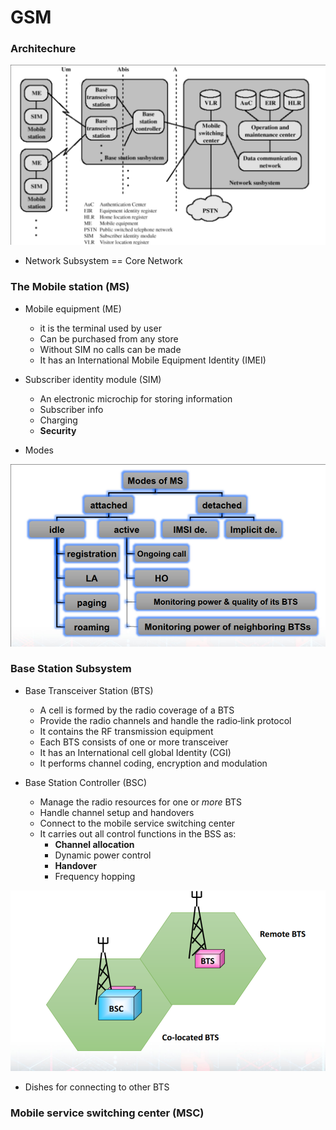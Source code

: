 
# GSM


### Architechure

![arch](./arch.png)

- Network Subsystem == Core Network


### The Mobile station (MS)
- Mobile equipment (ME)
    - it is the terminal used by user
    - Can be purchased from any store
    - Without SIM no calls can be made
    - It has an International Mobile Equipment Identity (IMEI)

- Subscriber identity module (SIM)
    - An electronic microchip for storing information  
    - Subscriber info
    - Charging
    - **Security**

- Modes

![modes](./modes.png)


### Base Station Subsystem
- Base Transceiver Station (BTS)
    - A cell is formed by the radio coverage of a BTS
    - Provide the radio channels and handle the radio‐link protocol
    - It contains the RF transmission equipment
    - Each BTS consists of one or more transceiver
    - It has an International cell global Identity (CGI)
    - It performs channel coding, encryption and modulation


- Base Station Controller (BSC)
    - Manage the radio resources for one or *more* BTS
    - Handle channel setup and handovers
    - Connect to the mobile service switching center
    - It carries out all control functions in the BSS as:
        - **Channel allocation**
        - Dynamic power control
        - **Handover**
        - Frequency hopping


![bsc](./bsc.png)

- Dishes for connecting to other BTS


### Mobile service switching center (MSC)









